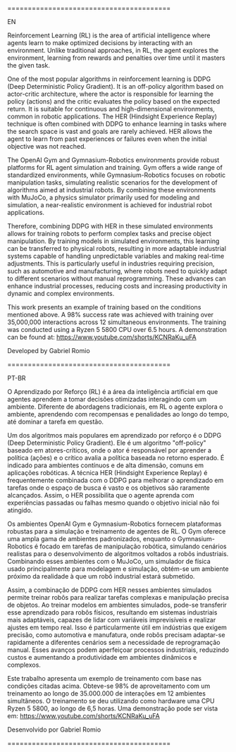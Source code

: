 ========================================

EN

Reinforcement Learning (RL) is the area of artificial intelligence where agents learn to make optimized decisions by interacting with an environment. Unlike traditional approaches, in RL, the agent explores the environment, learning from rewards and penalties over time until it masters the given task.

One of the most popular algorithms in reinforcement learning is DDPG (Deep Deterministic Policy Gradient). It is an off-policy algorithm based on actor-critic architecture, where the actor is responsible for learning the policy (actions) and the critic evaluates the policy based on the expected return. It is suitable for continuous and high-dimensional environments, common in robotic applications. The HER (Hindsight Experience Replay) technique is often combined with DDPG to enhance learning in tasks where the search space is vast and goals are rarely achieved. HER allows the agent to learn from past experiences or failures even when the initial objective was not reached.

The OpenAI Gym and Gymnasium-Robotics environments provide robust platforms for RL agent simulation and training. Gym offers a wide range of standardized environments, while Gymnasium-Robotics focuses on robotic manipulation tasks, simulating realistic scenarios for the development of algorithms aimed at industrial robots. By combining these environments with MuJoCo, a physics simulator primarily used for modeling and simulation, a near-realistic environment is achieved for industrial robot applications.

Therefore, combining DDPG with HER in these simulated environments allows for training robots to perform complex tasks and precise object manipulation. By training models in simulated environments, this learning can be transferred to physical robots, resulting in more adaptable industrial systems capable of handling unpredictable variables and making real-time adjustments. This is particularly useful in industries requiring precision, such as automotive and manufacturing, where robots need to quickly adapt to different scenarios without manual reprogramming. These advances can enhance industrial processes, reducing costs and increasing productivity in dynamic and complex environments.

This work presents an example of training based on the conditions mentioned above. A 98% success rate was achieved with training over 35,000,000 interactions across 12 simultaneous environments. The training was conducted using a Ryzen 5 5800 CPU over 6.5 hours.
A demonstration can be found at: https://www.youtube.com/shorts/KCNRaKu_uFA

Developed by Gabriel Romio

========================================

PT-BR

O Aprendizado por Reforço (RL) é a área da inteligência artificial em que agentes aprendem a tomar decisões otimizadas interagindo com um ambiente. Diferente de abordagens tradicionais, em RL o agente explora o ambiente, aprendendo com recompensas e penalidades ao longo do tempo, até dominar a tarefa em questão.

Um dos algoritmos mais populares em aprendizado por reforço é o DDPG (Deep Deterministic Policy Gradient). Ele é um algoritmo "off-policy" baseado em atores-críticos, onde o ator é responsável por aprender a política (ações) e o crítico avalia a política baseada no retorno esperado. É indicado para ambientes contínuos e de alta dimensão, comuns em aplicações robóticas. A técnica HER (Hindsight Experience Replay) é frequentemente combinada com o DDPG para melhorar o aprendizado em tarefas onde o espaço de busca é vasto e os objetivos são raramente alcançados. Assim, o HER possibilita que o agente aprenda com experiências passadas ou falhas mesmo quando o objetivo inicial não foi atingido.

Os ambientes OpenAI Gym e Gymnasium-Robotics fornecem plataformas robustas para a simulação e treinamento de agentes de RL. O Gym oferece uma ampla gama de ambientes padronizados, enquanto o Gymnasium-Robotics é focado em tarefas de manipulação robótica, simulando cenários realistas para o desenvolvimento de algoritmos voltados a robôs industriais. Combinando esses ambientes com o MuJoCo, um simulador de física usado principalmente para modelagem e simulação, obtém-se um ambiente próximo da realidade à que um robô industrial estará submetido.

Assim, a combinação de DDPG com HER nesses ambientes simulados permite treinar robôs para realizar tarefas complexas e manipulação precisa de objetos. Ao treinar modelos em ambientes simulados, pode-se transferir esse aprendizado para robôs físicos, resultando em sistemas industriais mais adaptáveis, capazes de lidar com variáveis imprevisíveis e realizar ajustes em tempo real. Isso é particularmente útil em indústrias que exigem precisão, como automotiva e manufatura, onde robôs precisam adaptar-se rapidamente a diferentes cenários sem a necessidade de reprogramação manual. Esses avanços podem aperfeiçoar processos industriais, reduzindo custos e aumentando a produtividade em ambientes dinâmicos e complexos.

Este trabalho apresenta um exemplo de treinamento com base nas condições citadas acima. Obteve-se 98% de aproveitamento com um treinamento ao longo de 35.000.000 de interações em 12 ambientes simultâneos. O treinamento se deu utilizando como hardware uma CPU Ryzen 5 5800, ao longo de 6,5 horas.
Uma demonstração pode ser vista em: https://www.youtube.com/shorts/KCNRaKu_uFA

Desenvolvido por Gabriel Romio

========================================
